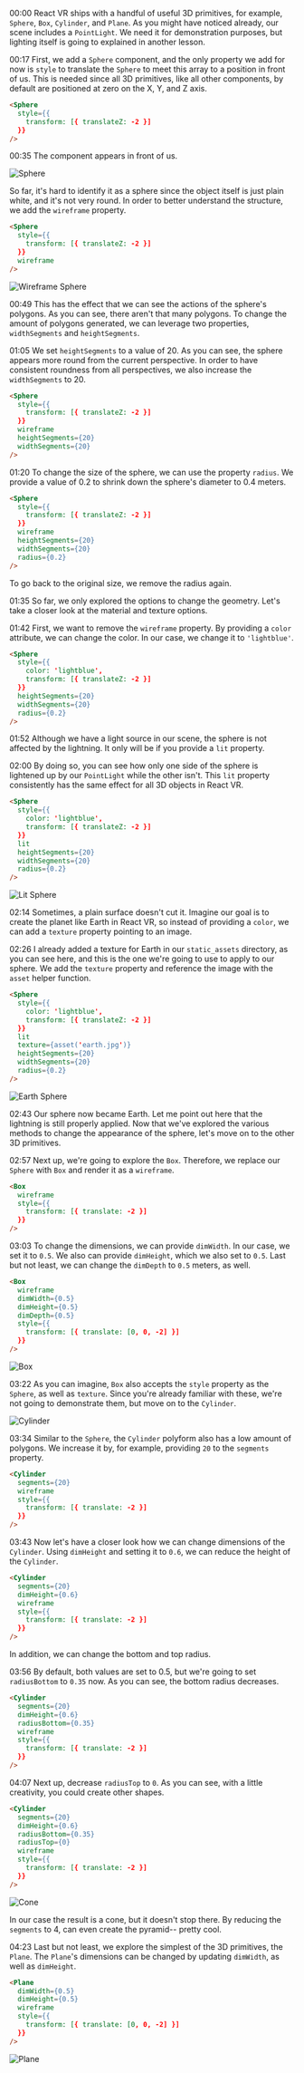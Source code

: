 00:00 React VR ships with a handful of useful 3D primitives, for example, `Sphere`, `Box`, `Cylinder`, and `Plane`. As you might have noticed already, our scene includes a `PointLight`. We need it for demonstration purposes, but lighting itself is going to explained in another lesson.

00:17 First, we add a `Sphere` component, and the only property we add for now is `style` to translate the `Sphere` to meet this array to a position in front of us. This is needed since all 3D primitives, like all other components, by default are positioned at zero on the X, Y, and Z axis.

```html
<Sphere
  style={{
    transform: [{ translateZ: -2 }]
  }}
/>
```

00:35 The component appears in front of us. 

![Sphere](../images/react-add-shapes-using-3d-primitives-in-react-vr-sphere.png)

So far, it's hard to identify it as a sphere since the object itself is just plain white, and it's not very round. In order to better understand the structure, we add the `wireframe` property.

```html
<Sphere
  style={{
    transform: [{ translateZ: -2 }]
  }}
  wireframe
/>
```

![Wireframe Sphere](../images/react-add-shapes-using-3d-primitives-in-react-vr-wireframe-sphere.png)

00:49 This has the effect that we can see the actions of the sphere's polygons. As you can see, there aren't that many polygons. To change the amount of polygons generated, we can leverage two properties, `widthSegments` and `heightSegments`.

01:05 We set `heightSegments` to a value of 20. As you can see, the sphere appears more round from the current perspective. In order to have consistent roundness from all perspectives, we also increase the `widthSegments` to 20.

```html
<Sphere
  style={{
    transform: [{ translateZ: -2 }]
  }}
  wireframe
  heightSegments={20}
  widthSegments={20}
/>
```

01:20 To change the size of the sphere, we can use the property `radius`. We provide a value of 0.2 to shrink down the sphere's diameter to 0.4 meters. 

```html
<Sphere
  style={{
    transform: [{ translateZ: -2 }]
  }}
  wireframe
  heightSegments={20}
  widthSegments={20}
  radius={0.2}
/>
```

To go back to the original size, we remove the radius again.

01:35 So far, we only explored the options to change the geometry. Let's take a closer look at the material and texture options.

01:42 First, we want to remove the `wireframe` property. By providing a `color` attribute, we can change the color. In our case, we change it to `'lightblue'`.

```html
<Sphere
  style={{
    color: 'lightblue',
    transform: [{ translateZ: -2 }]
  }}
  heightSegments={20}
  widthSegments={20}
  radius={0.2}
/>
```

01:52 Although we have a light source in our scene, the sphere is not affected by the lightning. It only will be if you provide a `lit` property.

02:00 By doing so, you can see how only one side of the sphere is lightened up by our `PointLight` while the other isn't. This `lit` property consistently has the same effect for all 3D objects in React VR.

```html
<Sphere
  style={{
    color: 'lightblue',
    transform: [{ translateZ: -2 }]
  }}
  lit
  heightSegments={20}
  widthSegments={20}
  radius={0.2}
/>
```

![Lit Sphere](../images/react-add-shapes-using-3d-primitives-in-react-vr-lit-sphere.png)

02:14 Sometimes, a plain surface doesn't cut it. Imagine our goal is to create the planet like Earth in React VR, so instead of providing a `color`, we can add a `texture` property pointing to an image.

02:26 I already added a texture for Earth in our `static_assets` directory, as you can see here, and this is the one we're going to use to apply to our sphere. We add the `texture` property and reference the image with the `asset` helper function.

```html
<Sphere
  style={{
    color: 'lightblue',
    transform: [{ translateZ: -2 }]
  }}
  lit
  texture={asset('earth.jpg')}
  heightSegments={20}
  widthSegments={20}
  radius={0.2}
/>
```

![Earth Sphere](../images/react-add-shapes-using-3d-primitives-in-react-vr-earth-sphere.png)

02:43 Our sphere now became Earth. Let me point out here that the lightning is still properly applied. Now that we've explored the various methods to change the appearance of the sphere, let's move on to the other 3D primitives.

02:57 Next up, we're going to explore the `Box`. Therefore, we replace our `Sphere` with `Box` and render it as a `wireframe`.

```html
<Box
  wireframe
  style={{
    transform: [{ translate: -2 }]
  }}
/>
```

03:03 To change the dimensions, we can provide `dimWidth`. In our case, we set it to `0.5`. We also can provide `dimHeight`, which we also set to `0.5`. Last but not least, we can change the `dimDepth` to `0.5` meters, as well.

```html
<Box
  wireframe
  dimWidth={0.5}
  dimHeight={0.5}
  dimDepth={0.5}
  style={{
    transform: [{ translate: [0, 0, -2] }]
  }}
/>
```

![Box](../images/react-add-shapes-using-3d-primitives-in-react-vr-box.png)

03:22 As you can imagine, `Box` also accepts the `style` property as the `Sphere`, as well as `texture`. Since you're already familiar with these, we're not going to demonstrate them, but move on to the `Cylinder`.

![Cylinder](../images/react-add-shapes-using-3d-primitives-in-react-vr-cylinder.png)

03:34 Similar to the `Sphere`, the `Cylinder` polyform also has a low amount of polygons. We increase it by, for example, providing `20` to the `segments` property.

```html
<Cylinder
  segments={20}
  wireframe
  style={{
    transform: [{ translate: -2 }]
  }}
/>
```

03:43 Now let's have a closer look how we can change dimensions of the `Cylinder`. Using `dimHeight` and setting it to `0.6`, we can reduce the height of the `Cylinder`. 

```html
<Cylinder
  segments={20}
  dimHeight={0.6}
  wireframe
  style={{
    transform: [{ translate: -2 }]
  }}
/>
```

In addition, we can change the bottom and top radius.

03:56 By default, both values are set to 0.5, but we're going to set `radiusBottom` to `0.35` now. As you can see, the bottom radius decreases.

```html
<Cylinder
  segments={20}
  dimHeight={0.6}
  radiusBottom={0.35}
  wireframe
  style={{
    transform: [{ translate: -2 }]
  }}
/>
```

04:07 Next up, decrease `radiusTop` to `0`. As you can see, with a little creativity, you could create other shapes. 

```html
<Cylinder
  segments={20}
  dimHeight={0.6}
  radiusBottom={0.35}
  radiusTop={0}
  wireframe
  style={{
    transform: [{ translate: -2 }]
  }}
/>

```
![Cone](../images/react-add-shapes-using-3d-primitives-in-react-vr-cone.png)

In our case the result is a cone, but it doesn't stop there. By reducing the `segments` to 4, can even create the pyramid-- pretty cool.

04:23 Last but not least, we explore the simplest of the 3D primitives, the `Plane`. The `Plane`'s dimensions can be changed by updating `dimWidth`, as well as `dimHeight`.

```html
<Plane
  dimWidth={0.5}
  dimHeight={0.5}
  wireframe
  style={{
    transform: [{ translate: [0, 0, -2] }]
  }}
/>
```

![Plane](../images/react-add-shapes-using-3d-primitives-in-react-vr-plane.png)